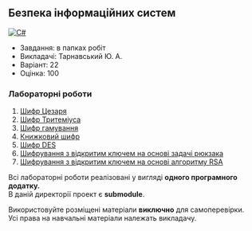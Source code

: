 ## Безпека інформаційних систем

[![C#](https://img.shields.io/badge/c%23-purple?style=for-the-badge&logo=csharp&logoColor=white)](#)

- Завдання: в папках робіт
- Викладачі: Тарнавський Ю. А.
- Варіант: 22 
- Оцінка: 100

### Лабораторні роботи
 1. [Шифр Цезаря](https://github.com/xairaven/KPI-Labs/tree/main/4thSemester/Information%20Security/Lab1)<br>
 2. [Шифр Тритеміуса](https://github.com/xairaven/KPI-Labs/tree/main/4thSemester/Information%20Security/Lab2)<br>
 3. [Шифр гамування](https://github.com/xairaven/KPI-Labs/tree/main/4thSemester/Information%20Security/Lab3)<br>
 4. [Книжковий шифр](https://github.com/xairaven/KPI-Labs/tree/main/4thSemester/Information%20Security/Lab4)<br>
 5. [Шифр DES](https://github.com/xairaven/KPI-Labs/tree/main/4thSemester/Information%20Security/Lab5)<br>
 6. [Шифрування з відкритим ключем на основі задачі рюкзака](https://github.com/xairaven/KPI-Labs/tree/main/4thSemester/Information%20Security/Lab6)<br>
 7. [Шифрування з відкритим ключем на основі алгоритму RSA](https://github.com/xairaven/KPI-Labs/tree/main/4thSemester/Information%20Security/Lab7)<br>

Всі лабораторні роботи реалізовані у вигляді **одного програмного додатку.**<br>
В даній директорії проект є **submodule**.<br>

Використовуйте розміщені матеріали **виключно** для самоперевірки.<br>
Усі права на навчальні матеріали належать викладачу.
